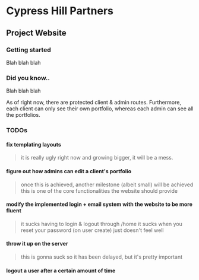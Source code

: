 # Cypress Hill Partners
## Project Website

### Getting started
Blah blah blah

### Did you know..
Blah blah blah

As of right now, there are protected client & admin routes. Furthermore, each client can only see their own portfolio, whereas 
each admin can see all the portfolios.

### TODOs

#### fix templating layouts
  > it is really ugly right now and growing bigger, it will be a mess.
#### figure out how admins can edit a client's portfolio
  > once this is achieved, another milestone (albeit small) will be achieved
    this is one of the core functionalities the website should provide
#### modify the implemented login + email system with the website to be more fluent
  > it sucks having to login & logout through /home
  > it sucks when you reset your password (on user create)
    just doesn't feel well
#### throw it up on the server
  > this is gonna suck so it has been delayed, but it's pretty important
#### logout a user after a certain amount of time
  > 
